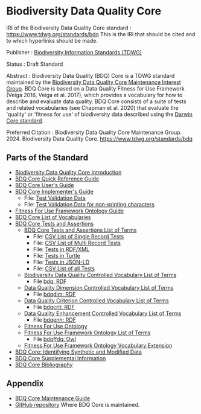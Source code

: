 <!--- layout: home --->
# Biodiversity Data Quality Core
<!--- {:.lead} --->

IRI of the Biodiversity Data Quality Core standard
: <a href="https://www.tdwg.org/standards/bdq">https://www.tdwg.org/standards/bdq</a> This is the IRI that should be cited and to which hyperlinks should be made. 

Publisher
: <a href="https://www.tdwg.org/">Biodiversity Information Standards (TDWG)</a>

Status
: Draft Standard

Abstract
: Biodiversity Data Quality (BDQ) Core is a TDWG standard maintained by the [Biodiversity Data Quality Core Maintenance Interest Group](https://www.tdwg.org/standards/bdq/#maintenance-group">). BDQ Core is based on a Data Quality Fitness for Use Framework (Veiga 2016, Veiga et al. 2017), which provides a vocabulary for how to describe and evaluate data quality. BDQ Core consists of a suite of tests and related vocabularies (see Chapman et al. 2020) that evaluate the 'quality' or 'fitness for use' of biodiversity data described using the [Darwin Core standard](https://dwc.tdwg.org/).

Preferred Citation
: Biodiversity Data Quality Core Maintenance Group. 2024. Biodiversity Data Quality Core. https://www.tdwg.org/standards/bdq

## Parts of the Standard

- [Biodiversity Data Quality Core Introduction](docs/intro/index.md)
- [BDQ Core Quick Reference Guide](docs/terms/bdqcore/index.md)
- [BDQ Core User's Guide](docs/guide/users/index.md)
- [BDQ Core Implementer's Guide](docs/guide/implementers/index.md)
  - File: [Test Validation Data](docs/guide/implementers/TG2_test_validation_data.csv)
  - File: [Test Validation Data for non-printing characters](docs/guide/implementers/TG2_test_validation_data_nonprintingchars.csv)
- [Fitness For Use Framework Ontology Guide](docs/guide/bdqffdq/index.md)
- [BDQ Core List of Vocabularies](docs/vocabularies/index.md)
- [BDQ Core Tests and Assertions](docs/bdqcore/index.md)
  - [BDQ Core Tests and Assertions List of Terms](docs/list/bdqcore/index.md)
    - File: [CSV List of Single Record Tests](dist/bdqcore_singlerecord_tests_current.csv "Convenience CSV list of all SingleRecord test descriptors.")
    - File: [CSV List of Multi Record Tests](dist/bdqcore_multirecord_tests_current.csv "Convenience CSV list of all SingleRecord test descriptors.")
    - File: [Tests in RDF/XML](dist/bdqcore.xml "RDF/XML serialization of OWL representation of the tests descriptors.")
    - File: [Tests in Turtle](dist/bdqcore.ttl "Turtle serialization of OWL representation of the tests descriptors.")
    - File: [Tests in JSON-LD](dist/bdqcore.json "JSON-LD serialization of OWL representation of the tests descriptors.")
    - File: [CSV List of all Tests](vocabulary/bdqcore_term_versions.csv "CSV term-version list of all test descriptors.")
  - [Biodiversity Data Quality Controlled Vocabulary List of Terms](docs/list/bdq/index.md)
    - File [bdq: RDF](dist/bdq.xml "RDF/XML serialization of the bdq terms.")
  - [Data Quality Dimension Controlled Vocabulary List of Terms](docs/list/bdqdim/index.md)
    - File [bdqdim: RDF](dist/bdqdim.xml "RDF/XML serialization of the bdqdim terms.")
  - [Data Quality Criterion Controlled Vocabulary List of Terms](docs/list/bdqcrit/index.md)
    - File [bdqcrit: RDF](dist/bdqcrit.xml "RDF/XML serialization of the bdqcrit terms.")
  - [Data Quality Enhancement Controlled Vocabulary List of Terms](docs/list/bdqenh/index.md)
    - File [bdqenh: RDF](dist/bdqenh.xml "RDF/XML serialization of the bdqcrit terms.")
  - [Fitness For Use Ontology](docs/bdqffdq/index.md)
  - [Fitness For Use Framework Ontology List of Terms](docs/list/bdqffdq/index.md)
    - File [bdqffdq: Owl](vocabulary/bdqffdq.owl "OWL ontology for the bdqffdq framework.")
  - [Fitness For Use Framework Ontology Vocabulary Extension](docs/extension/bdqffdq/index.md)
- [BDQ Core: Identifying Synthetic and Modified Data](docs/synthetic/index.md)
- [BDQ Core Supplemental Information](docs/supplement/index.md)
- [BDQ Core Bibliography](docs/references/index.md)

## Appendix

- [BDQ Core Maintenance Guide](docs/maintenance/index.md)
- [GitHub repository](https://github.com/tdwg/bdq) Where BDQ Core is maintained.

